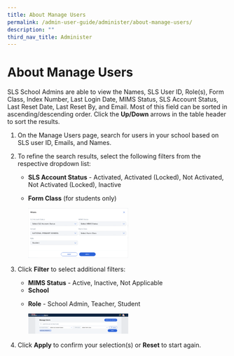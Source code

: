 ```yaml
---
title: About Manage Users
permalink: /admin-user-guide/administer/about-manage-users/
description: ""
third_nav_title: Administer
---
```

<h1 id="about-manage-users">About Manage Users</h1>
<p>SLS School Admins are able to view the Names, SLS User ID, Role(s), Form Class, Index Number, Last Login Date, MIMS Status, SLS Account Status, Last Reset Date, Last Reset By, and Email. Most of this field can be sorted in ascending/descending order. Click the <strong>Up/Down</strong> arrows in the table header to sort the results.</p>
<ol>
<li>On the Manage Users page, search for users in your school based on SLS user ID, Emails, and Names.</li>
<li><p>To refine the search results, select the following filters from the respective dropdown list:</p>
<ul>
<li><strong>SLS Account Status</strong> - Activated, Activated (Locked), Not Activated, Not Activated (Locked), Inactive</li>
<li><p><strong>Form Class</strong> (for students only)</p>
<p><img style="width: 50%;" src="/images/5Admin/A-Filter1.png"></p>
</li>
</ul>
</li>
<li><p>Click <strong>Filter</strong> to select additional filters:</p>
<ul>
<li><strong>MIMS Status</strong> - Active, Inactive, Not Applicable</li>
<li><strong>School</strong></li>
<li><p><strong>Role</strong> - School Admin, Teacher, Student</p>
<p><img style="width: 50%;" src="/images/5Admin/A-SearchUsers.png"></p>
</li>
</ul>
</li>
<li><p>Click <strong>Apply</strong> to confirm your selection(s) or <strong>Reset</strong> to start again.</p>
</li>
</ol>